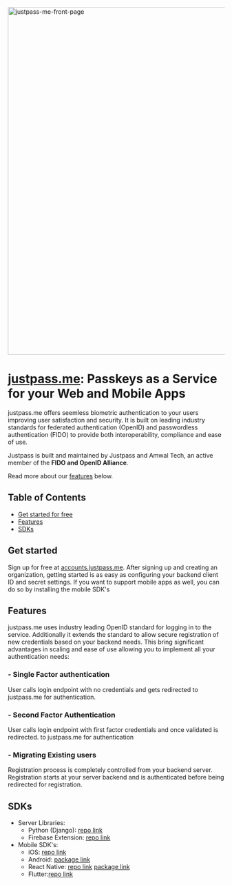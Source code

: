 <img width="807" alt="justpass-me-front-page" src="https://github.com/justpass-me/.github/assets/100665288/76fb832c-711a-499c-88ca-9742c4d115ae">

# [justpass.me](https://www.justpass.me): Passkeys as a Service for your Web and Mobile Apps

justpass.me offers seemless biometric authentication to your users improving user satisfaction and
security. It is built on leading industry standards for federated authentication (OpenID) and passwordless
authentication (FIDO) to provide both interoperability, compliance and ease of use.

Justpass is built and maintained by  Justpass and Amwal Tech, an active member of the **FIDO and OpenID Alliance**.


Read more about our [features](#features) below.


## Table of Contents

-   [Get started for free](#get-started)
-   [Features](#features)
-   [SDKs](#sdks)

## Get started
Sign up for free at [accounts.justpass.me](https://accounts.justpass.me). After signing up and creating an organization, getting started is as easy as configuring your backend client ID and secret settings. If you want to support mobile apps as well, you can do so by installing the mobile SDK's

## Features

justpass.me uses industry leading OpenID standard for logging in to the service. Additionally it extends the 
standard to allow secure registration of new credentials based on your backend needs. This bring significant
advantages in scaling and ease of use allowing you to implement all your authentication needs:

### - Single Factor authentication
User calls login endpoint with no credentials and gets redirected to justpass.me for authentication.
### - Second Factor Authentication
User calls login endpoint with first factor credentials and once validated is redirected.
to justpass.me for authentication

### - Migrating Existing users
Registration process is completely controlled from your backend server. Registration starts at your server backend and is authenticated before being redirected for registration.

## SDKs

-   Server Libraries:
    -   Python (Django): [repo link](https://github.com/justpass-me/justpass-me-django)
    -   Firebase Extension: [repo link](https://github.com/justpass-me/justpass-me-firebase-ext)
-   Mobile SDK's:
    -   iOS: [repo link](https://github.com/justpass-me/justpass-me-iOS-sdk)
    -   Android: [package link](https://mavenlibs.com/maven/dependency/tech.amwal.justpassme)
    -   React Native: [repo link](https://github.com/justpass-me/justpass-me-react-native) [package link](https://www.npmjs.com/package/@justpass-me/justpass-me-react-native)
    -   Flutter:[repo link](https://github.com/justpass-me/Passkeys-for-Flutter-with-justpass)
